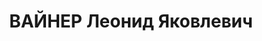 ---
title: ВАЙНЕР Леонид Яковлевич
description: 'Род. в 1897, Северо-Донецкая ж.д., ст. Горловка, еврей, обр.: низшее,
  член ВКП(б). Проживал: Монголия, Полномочное представительство СССР. Военный советник
  при главнокомандующем Монгольской народной армией, комкор.

  Арестован 15.08.1937. Обв. в участии в антисоветском военно-фашистском заговоре.
  Приговор: ВК ВС СССР, 26.11.1937 – ВМН. Расстрелян 26.11.1937, г.Москва.

  Реабилитирован ВК ВС СССР 14.05.1955'
---
